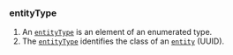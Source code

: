 ### entityType

1. An [`entityType`](./010-entityType.sql) is an element of an enumerated type.
2. The [`entityType`](./010-entityType.sql) identifies the class of an [`entity`](./020-entity.md) (UUID).
